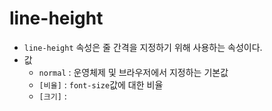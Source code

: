 # line-height
- `line-height` 속성은 줄 간격을 지정하기 위해 사용하는 속성이다.
- 값
  - `normal` : 운영체제 및 브라우저에서 지정하는 기본값
  - `[비율]` : `font-size`값에 대한 비율
  - `[크기]` :